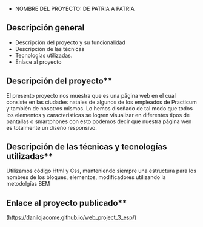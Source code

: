 * NOMBRE DEL PROYECTO: DE PATRIA A PATRIA

## Descripción general    

* Descripción del proyecto y su funcionalidad
* Descripción de las técnicas 
* Tecnologías utilizadas. 
* Enlace al proyecto
  
## Descripción del proyecto**    
  
El presento proyecto nos muestra que es una página web en el cual consiste en las ciudades natales de algunos de los empleados de Practicum y también de nosotros mismos. Lo hemos diseñado de tal modo que todos los elementos y caracteristicas se logren visualizar en diferentes tipos de pantallas o smartphones con esto podemos decir que nuestra página wen es totalmente un diseño responsivo.
## Descripción de las técnicas y tecnologías utilizadas**

Utilizamos código Html y Css, manteniendo siempre una estructura para los nombres de los bloques, elementos, modificadores utilizando la metodolgías BEM

## Enlace al proyecto publicado**

(https://danilojacome.github.io/web_project_3_esp/)  